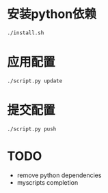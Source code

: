 # 安装python依赖
```shell
./install.sh
```

# 应用配置
```shell
./script.py update
```

# 提交配置
```shell
./script.py push
```

# TODO
* remove python dependencies
* myscripts completion
